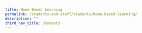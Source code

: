 ```yaml
---
title: Home Based Learning
permalink: /students-and-staff/students/home-based-learning/
description: ""
third_nav_title: Students
---
```

